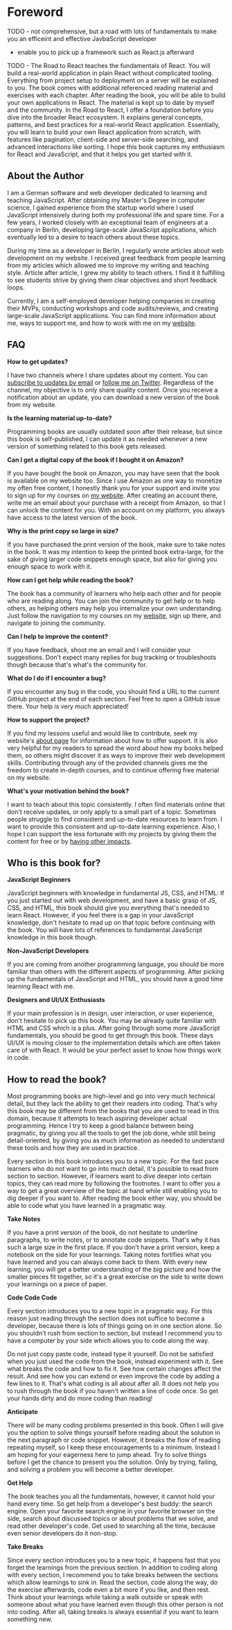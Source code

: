# Foreword

TODO - not comprehensive, but a road with lots of fundamentals to make you an efficeint and effective JavbaScript developer
- enable you to pick up a framework such as React.js afterward

TODO - The Road to React teaches the fundamentals of React. You will build a real-world application in plain React without complicated tooling. Everything from project setup to deployment on a server will be explained to you. The book comes with additional referenced reading material and exercises with each chapter. After reading the book, you will be able to build your own applications in React. The material is kept up to date by myself and the community. In the Road to React, I offer a foundation before you dive into the broader React ecosystem. It explains general concepts, patterns, and best practices for a real-world React application. Essentially, you will learn to build your own React application from scratch, with features like pagination, client-side and server-side searching, and advanced interactions like sorting. I hope this book captures my enthusiasm for React and JavaScript, and that it helps you get started with it.

## About the Author

I am a German software and web developer dedicated to learning and teaching JavaScript. After obtaining my Master's Degree in computer science, I gained experience from the startup world where I used JavaScript intensively during both my professional life and spare time. For a few years, I worked closely with an exceptional team of engineers at a company in Berlin, developing large-scale JavaScript applications, which eventually led to a desire to teach others about these topics.

During my time as a developer in Berlin, I regularly wrote articles about web development on my website. I received great feedback from people learning from my articles which allowed me to improve my writing and teaching style. Article after article, I grew my ability to teach others. I find it it fulfilling to see students strive by giving them clear objectives and short feedback loops.

Currently, I am a self-employed developer helping companies in creating their MVPs, conducting workshops and code audits/reviews, and creating large-scale JavaScript applications. You can find more information about me, ways to support me, and how to work with me on my [website](https://www.robinwieruch.de/about).

## FAQ

**How to get updates?**

I have two channels where I share updates about my content. You can [subscribe to updates by email](https://www.getrevue.co/profile/rwieruch) or [follow me on Twitter](https://twitter.com/rwieruch). Regardless of the channel, my objective is to only share quality content. Once you receive a notification about an update, you can download a new version of the book from my website.

**Is the learning material up-to-date?**

Programming books are usually outdated soon after their release, but since this book is self-published, I can update it as needed whenever a new version of something related to this book gets released.

**Can I get a digital copy of the book if I bought it on Amazon?**

If you have bought the book on Amazon, you may have seen that the book is available on my website too. Since I use Amazon as one way to monetize my often free content, I honestly thank you for your support and invite you to sign up for my courses on [my website](https://www.robinwieruch.de). After creating an account there, write me an email about your purchase with a receipt from Amazon, so that I can unlock the content for you. With an account on my platform, you always have access to the latest version of the book.

**Why is the print copy so large in size?**

If you have purchased the print version of the book, make sure to take notes in the book. It was my intention to keep the printed book extra-large, for the sake of giving larger code snippets enough space, but also for giving you enough space to work with it.

**How can I get help while reading the book?**

The book has a community of learners who help each other and for people who are reading along. You can join the community to get help or to help others, as helping others may help you internalize your own understanding. Just follow the navigation to my courses on my [website](https://www.robinwieruch.de), sign up there, and navigate to joining the community.

**Can I help to improve the content?**

If you have feedback, shoot me an email and I will consider your suggestions. Don't expect many replies for bug tracking or troubleshoots though because that's what's the community for.

**What do I do if I encounter a bug?**

If you encounter any bug in the code, you should find a URL to the current GitHub project at the end of each section. Feel free to open a GitHub issue there. Your help is very much appreciated!

**How to support the project?**

If you find my lessons useful and would like to contribute, seek my website's [about page](https://www.robinwieruch.de/about/) for information about how to offer support. It is also very helpful for my readers to spread the word about how my books helped them, so others might discover it as ways to improve their web development skills. Contributing through any of the provided channels gives me the freedom to create in-depth courses, and to continue offering free material on my website.

**What's your motivation behind the book?**

I want to teach about this topic consistently. I often find materials online that don't receive updates, or only apply to a small part of a topic. Sometimes people struggle to find consistent and up-to-date resources to learn from. I want to provide this consistent and up-to-date learning experience. Also, I hope I can support the less fortunate with my projects by giving them the content for free or by [having other impacts](https://www.robinwieruch.de/giving-back-by-learning-react).

## Who is this book for?

**JavaScript Beginners**

JavaScript beginners with knowledge in fundamental JS, CSS, and HTML: If you just started out with web development, and have a basic grasp of JS, CSS, and HTML, this book should give you everything that's needed to learn React. However, if you feel there is a gap in your JavaScript knowledge, don't hesitate to read up on that topic before continuing with the book. You will have lots of references to fundamental JavaScript knowledge in this book though.

**Non-JavaScript Developers**

If you are coming from another programming language, you should be more familiar than others with the different aspects of programming. After picking up the fundamentals of JavaScript and HTML, you should have a good time learning React with me.

**Designers and UI/UX Enthusiasts**

If your main profession is in design, user interaction, or user experience, don't hesitate to pick up this book. You may be already quite familiar with HTML and CSS which is a plus. After going through some more JavaScript fundamentals, you should be good to get through this book. These days UI/UX is moving closer to the implementation details which are often taken care of with React. It would be your perfect asset to know how things work in code.

## How to read the book?

Most programming books are high-level and go into very much technical detail, but they lack the ability to get their readers into coding. That's why this book may be different from the books that you are used to read in this domain, because it attempts to teach aspiring developer actual programming. Hence I try to keep a good balance between being pragmatic, by giving you all the tools to get the job done, while still being detail-oriented, by giving you as much information as needed to understand these tools and how they are used in practice.

Every section in this book introduces you to a new topic. For the fast pace learners who do not want to go into much detail, it's possible to read from section to section. However, if learners want to dive deeper into certain topics, they can read more by following the footnotes. I want to offer you a way to get a great overview of the topic at hand while still enabling you to dig deeper if you want to. After reading the book either way, you should be able to code what you have learned in a pragmatic way.

**Take Notes**

If you have a print version of the book, do not hesitate to underline paragraphs, to write notes, or to annotate code snippets. That's why it has such a large size in the first place. If you don't have a print version, keep a notebook on the side for your learnings. Taking notes fortifies what you have learned and you can always come back to them. With every new learning, you will get a better understanding of the big picture and how the smaller pieces fit together, so it's a great exercise on the side to write down your learnings on a piece of paper.

**Code Code Code**

Every section introduces you to a new topic in a pragmatic way. For this reason just reading through the section does not suffice to become a developer, because there is lots of things going on in one section alone. So you shouldn't rush from section to section, but instead I recommend you to have a computer by your side which allows you to code along the way.

Do not just copy paste code, instead type it yourself. Do not be satisfied when you just used the code from the book, instead experiment with it. See what breaks the code and how to fix it. See how certain changes affect the result. And see how you can extend or even improve the code by adding a few lines to it. That's what coding is all about after all. It does not help you to rush through the book if you haven't written a line of code once. So get your hands dirty and do more coding than reading!

**Anticipate**

There will be many coding problems presented in this book. Often I will give you the option to solve things yourself before reading about the solution in the next paragraph or code snippet. However, it breaks the flow of reading repeating myself, so I keep these encouragements to a minimum. Instead I am hoping for your eagerness here to jump ahead. Try to solve things before I get the chance to present you the solution. Only by trying, failing, and solving a problem you will become a better developer.

**Get Help**

The book teaches you all the fundamentals, however, it cannot hold your hand every time. So get help from a developer's best buddy: the search engine. Open your favorite search engine in your favorite browser on the side, search about discussed topics or about problems that we solve, and read other developer's code. Get used to searching all the time, because even senior developers do it non-stop.

**Take Breaks**

Since every section introduces you to a new topic, it happens fast that you forget the learnings from the previous section. In addition to coding along with every section, I recommend you to take breaks between the sections which allow learnings to sink in. Read the section, code along the way, do the exercise afterwards, code even a bit more if you like, and then rest. Think about your learnings while taking a walk outside or speak with someone about what you have learned even though this other person is not into coding. After all, taking breaks is always essential if you want to learn something new.